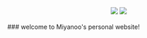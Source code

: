 <div align="center">
    <a href="https://github.com/Miyanoo/Miyanoo.github.io.git"> <img src="https://badgen.net/badge/Rank/20000?icon=github&color=4ab8a1"></a>
    <a href="https://github.com/Miyanoo/Miyanoo.github.io/archive/master.zip"> <img src="https://badgen.net/badge/OvO/download?icon=telegram&color=4ab8a1"></a>
</div>
<br>
### welcome to Miyanoo's personal website!
